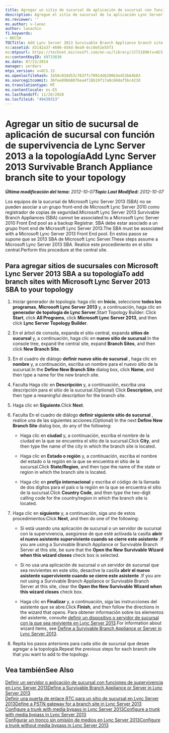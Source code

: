 ```yaml
---
title: Agregar un sitio de sucursal de aplicación de sucursal con función de supervivencia de Lync Server 2013 a la topología
description: Agregue el sitio de sucursal de la aplicación Lync Server 2013 que se puede hacer con su topología.
ms.reviewer: ''
ms.author: v-lanac
author: lanachin
f1.keywords:
- NOCSH
TOCTitle: Add Lync Server 2013 Survivable Branch Appliance branch site to your topology
ms:assetid: d3142a37-4606-456d-8ea9-6cc0e51e55f3
ms:mtpsurl: https://technet.microsoft.com/en-us/library/JJ721896(v=OCS.15)
ms:contentKeyID: 49733830
ms.date: 07/23/2014
manager: serdars
mtps_version: v=OCS.15
ms.openlocfilehash: 1b50c03dd53c7637fcf0914db290b3e452b64b83
ms.sourcegitcommit: 36fee89bb887bea4f18b19f17a8c69daf5bc423d
ms.translationtype: MT
ms.contentlocale: es-ES
ms.lasthandoff: 11/26/2020
ms.locfileid: "49439313"
---
```

# <a name="add-lync-server-2013-survivable-branch-appliance-branch-site-to-your-topology"></a><span data-ttu-id="2b98c-103">Agregar un sitio de sucursal de aplicación de sucursal con función de supervivencia de Lync Server 2013 a la topología</span><span class="sxs-lookup"><span data-stu-id="2b98c-103">Add Lync Server 2013 Survivable Branch Appliance branch site to your topology</span></span>

<div data-xmlns="http://www.w3.org/1999/xhtml">

<div class="topic" data-xmlns="http://www.w3.org/1999/xhtml" data-msxsl="urn:schemas-microsoft-com:xslt" data-cs="https://msdn.microsoft.com/">

<div data-asp="https://msdn2.microsoft.com/asp">



</div>

<div id="mainSection">

<div id="mainBody"><span data-ttu-id="2b98c-104">

<span> </span></span><span class="sxs-lookup"><span data-stu-id="2b98c-104">

<span> </span></span></span>

<span data-ttu-id="2b98c-105">_**Última modificación del tema:** 2012-10-07_</span><span class="sxs-lookup"><span data-stu-id="2b98c-105">_**Topic Last Modified:** 2012-10-07_</span></span>

<span data-ttu-id="2b98c-106">Los equipos de la sucursal de Microsoft Lync Server 2013 (SBA) no se pueden asociar a un grupo front-end de Microsoft Lync Server 2010 como registrador de copias de seguridad.</span><span class="sxs-lookup"><span data-stu-id="2b98c-106">Microsoft Lync Server 2013 Survivable Branch Appliances (SBA) cannot be associated to a Microsoft Lync Server 2010 Front End pool as a backup Registrar.</span></span> <span data-ttu-id="2b98c-107">SBA debe estar asociado a un grupo front end de Microsoft Lync Server 2013.</span><span class="sxs-lookup"><span data-stu-id="2b98c-107">The SBA must be associated with a Microsoft Lync Server 2013 Front End pool.</span></span> <span data-ttu-id="2b98c-108">En estos pasos se supone que se 2013 SBA de Microsoft Lync Server.</span><span class="sxs-lookup"><span data-stu-id="2b98c-108">These steps assume a Microsoft Lync Server 2013 SBA.</span></span> <span data-ttu-id="2b98c-109">Realice este procedimiento en el sitio central.</span><span class="sxs-lookup"><span data-stu-id="2b98c-109">Perform this procedure at the central site.</span></span>

<div>

## <a name="to-add-branch-sites-with-microsoft-lync-server-2013-sba-to-your-topology"></a><span data-ttu-id="2b98c-110">Para agregar sitios de sucursales con Microsoft Lync Server 2013 SBA a su topología</span><span class="sxs-lookup"><span data-stu-id="2b98c-110">To add branch sites with Microsoft Lync Server 2013 SBA to your topology</span></span>

1.  <span data-ttu-id="2b98c-111">Iniciar generador de topología: haga clic en **Inicio**, seleccione **todos los programas**, **Microsoft Lync Server 2013** y, a continuación, haga clic en **generador de topología de Lync Server**.</span><span class="sxs-lookup"><span data-stu-id="2b98c-111">Start Topology Builder: Click **Start**, click **All Programs**, click **Microsoft Lync Server 2013**, and then click **Lync Server Topology Builder**.</span></span>

2.  <span data-ttu-id="2b98c-112">En el árbol de consola, expanda el sitio central, expanda **sitios de sucursal** y, a continuación, haga clic en **nuevo sitio de sucursal**.</span><span class="sxs-lookup"><span data-stu-id="2b98c-112">In the console tree, expand the central site, expand **Branch Sites**, and then click **New Branch Site**.</span></span>

3.  <span data-ttu-id="2b98c-113">En el cuadro de diálogo **definir nuevo sitio de sucursal** , haga clic en **nombre** y, a continuación, escriba un nombre para el nuevo sitio de la sucursal.</span><span class="sxs-lookup"><span data-stu-id="2b98c-113">In the **Define New Branch Site** dialog box, click **Name**, and then type a name for the new branch site.</span></span>

4.  <span data-ttu-id="2b98c-114">Faculta Haga clic en **Descripción** y, a continuación, escriba una descripción para el sitio de la sucursal.</span><span class="sxs-lookup"><span data-stu-id="2b98c-114">(Optional) Click **Description**, and then type a meaningful description for the branch site.</span></span>

5.  <span data-ttu-id="2b98c-115">Haga clic en **Siguiente**.</span><span class="sxs-lookup"><span data-stu-id="2b98c-115">Click **Next**.</span></span>

6.  <span data-ttu-id="2b98c-116">Faculta En el cuadro de diálogo **definir siguiente sitio de sucursal** , realice una de las siguientes acciones:</span><span class="sxs-lookup"><span data-stu-id="2b98c-116">(Optional) In the next **Define New Branch Site** dialog box, do any of the following:</span></span>
    
      - <span data-ttu-id="2b98c-117">Haga clic en **ciudad** y, a continuación, escriba el nombre de la ciudad en la que se encuentra el sitio de la sucursal.</span><span class="sxs-lookup"><span data-stu-id="2b98c-117">Click **City**, and then type the name of the city in which the branch site is located.</span></span>
    
      - <span data-ttu-id="2b98c-118">Haga clic en **Estado o región** y, a continuación, escriba el nombre del estado o la región en la que se encuentra el sitio de la sucursal.</span><span class="sxs-lookup"><span data-stu-id="2b98c-118">Click **State/Region**, and then type the name of the state or region in which the branch site is located.</span></span>
    
      - <span data-ttu-id="2b98c-119">Haga clic en **prefijo internacional** y escriba el código de la llamada de dos dígitos para el país o la región en la que se encuentra el sitio de la sucursal.</span><span class="sxs-lookup"><span data-stu-id="2b98c-119">Click **Country Code**, and then type the two-digit calling code for the country/region in which the branch site is located.</span></span>

7.  <span data-ttu-id="2b98c-120">Haga clic en **siguiente** y, a continuación, siga uno de estos procedimientos:</span><span class="sxs-lookup"><span data-stu-id="2b98c-120">Click **Next**, and then do one of the following:</span></span>
    
      - <span data-ttu-id="2b98c-121">Si está usando una aplicación de sucursal o un servidor de sucursal con la supervivencia, asegúrese de que esté activada la casilla **abrir el nuevo asistente superviviente cuando se cierre este asistente** .</span><span class="sxs-lookup"><span data-stu-id="2b98c-121">If you are using a Survivable Branch Appliance or Survivable Branch Server at this site, be sure that the **Open the New Survivable Wizard when this wizard closes** check box is selected.</span></span>
    
      - <span data-ttu-id="2b98c-122">Si no usa una aplicación de sucursal o un servidor de sucursal que sea revivientes en este sitio, desactive la casilla **abrir el nuevo asistente superviviente cuando se cierre este asistente** .</span><span class="sxs-lookup"><span data-stu-id="2b98c-122">If you are not using a Survivable Branch Appliance or Survivable Branch Server at this site, clear the **Open the New Survivable Wizard when this wizard closes** check box.</span></span>
    
      - <span data-ttu-id="2b98c-123">Haga clic en **Finalizar** y, a continuación, siga las instrucciones del asistente que se abre.</span><span class="sxs-lookup"><span data-stu-id="2b98c-123">Click **Finish**, and then follow the directions in the wizard that opens.</span></span> <span data-ttu-id="2b98c-124">Para obtener información sobre los elementos del asistente, consulte [definir un dispositivo o servidor de sucursal con la que sea reviviente en Lync Server 2013](lync-server-2013-define-a-survivable-branch-appliance-or-server.md).</span><span class="sxs-lookup"><span data-stu-id="2b98c-124">For information about wizard items, see [Define a Survivable Branch Appliance or Server in Lync Server 2013](lync-server-2013-define-a-survivable-branch-appliance-or-server.md).</span></span>

8.  <span data-ttu-id="2b98c-125">Repita los pasos anteriores para cada sitio de sucursal que desee agregar a la topología.</span><span class="sxs-lookup"><span data-stu-id="2b98c-125">Repeat the previous steps for each branch site that you want to add to the topology.</span></span>

</div>

<div>

## <a name="see-also"></a><span data-ttu-id="2b98c-126">Vea también</span><span class="sxs-lookup"><span data-stu-id="2b98c-126">See Also</span></span>


[<span data-ttu-id="2b98c-127">Definir un servidor o aplicación de sucursal con funciones de supervivencia en Lync Server 2013</span><span class="sxs-lookup"><span data-stu-id="2b98c-127">Define a Survivable Branch Appliance or Server in Lync Server 2013</span></span>](lync-server-2013-define-a-survivable-branch-appliance-or-server.md)  
[<span data-ttu-id="2b98c-128">Definir una puerta de enlace RTC para un sitio de sucursal en Lync Server 2013</span><span class="sxs-lookup"><span data-stu-id="2b98c-128">Define a PSTN gateway for a branch site in Lync Server 2013</span></span>](lync-server-2013-define-a-pstn-gateway-for-a-branch-site.md)  
[<span data-ttu-id="2b98c-129">Configure a trunk with media bypass in Lync Server 2013</span><span class="sxs-lookup"><span data-stu-id="2b98c-129">Configure a trunk with media bypass in Lync Server 2013</span></span>](lync-server-2013-configure-a-trunk-with-media-bypass.md)  
[<span data-ttu-id="2b98c-130">Configurar un tronco sin omisión de medios en Lync Server 2013</span><span class="sxs-lookup"><span data-stu-id="2b98c-130">Configure a trunk without media bypass in Lync Server 2013</span></span>](lync-server-2013-configure-a-trunk-without-media-bypass.md)  
  

<span data-ttu-id="2b98c-131"></div>

</div>

<span> </span>

</div>

</div>

</span><span class="sxs-lookup"><span data-stu-id="2b98c-131"></div>

</div>

<span> </span>

</div>

</div>

</span></span></div>


